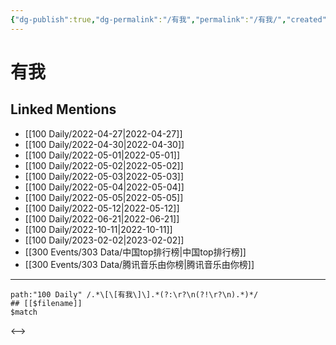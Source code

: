 ```yaml
---
{"dg-publish":true,"dg-permalink":"/有我","permalink":"/有我/","created":"2022-11-25T16:47:51.000+08:00","updated":"2023-04-10T15:46:52.392+08:00"}
---
```


# 有我

## Linked Mentions
- [[100 Daily/2022-04-27\|2022-04-27]]
- [[100 Daily/2022-04-30\|2022-04-30]]
- [[100 Daily/2022-05-01\|2022-05-01]]
- [[100 Daily/2022-05-02\|2022-05-02]]
- [[100 Daily/2022-05-03\|2022-05-03]]
- [[100 Daily/2022-05-04\|2022-05-04]]
- [[100 Daily/2022-05-05\|2022-05-05]]
- [[100 Daily/2022-05-12\|2022-05-12]]
- [[100 Daily/2022-06-21\|2022-06-21]]
- [[100 Daily/2022-10-11\|2022-10-11]]
- [[100 Daily/2023-02-02\|2023-02-02]]
- [[300 Events/303 Data/中国top排行榜\|中国top排行榜]]
- [[300 Events/303 Data/腾讯音乐由你榜\|腾讯音乐由你榜]]


---

```expander
path:"100 Daily" /.*\[\[有我\]\].*(?:\r?\n(?!\r?\n).*)*/
## [[$filename]]
$match
```

<-->